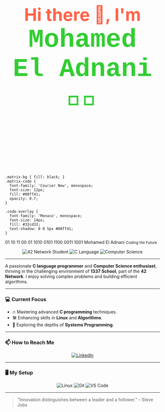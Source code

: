<h1 align="center">
  <span style="font-size: 2em; color: #ff6347;">Hi there 👋, I'm</span> <br />
  <span style="font-size: 3em; font-family: 'Courier New', Courier, monospace; animation: glow 1s ease-in-out infinite alternate; color: #32cd32;">Mohamed El Adnani 👨‍💻</span>
</h1>


<svg xmlns="http://www.w3.org/2000/svg" width="600" height="200" viewBox="0 0 600 200">
  <style>
    @keyframes fallDown {
      0% { transform: translateY(-100%); }
      100% { transform: translateY(250%); }
    }
    
    .matrix-bg { fill: black; }
    .matrix-code {
      font-family: 'Courier New', monospace;
      font-size: 12px;
      fill: #00ff41;
      opacity: 0.7;
    }
    
    .code-overlay { 
      font-family: 'Monaco', monospace; 
      font-size: 14px; 
      fill: #32cd32;
      text-shadow: 0 0 5px #00ff41;
    }
  </style>
  
  <rect width="600" height="200" class="matrix-bg"/>
  
  <!-- Dense Matrix Falling Code -->
  <g>
    <text x="20" y="-50" class="matrix-code" style="animation: fallDown 5s linear infinite;">01</text>
    <text x="50" y="-20" class="matrix-code" style="animation: fallDown 4.5s linear infinite;">10</text>
    <text x="80" y="-80" class="matrix-code" style="animation: fallDown 6s linear infinite;">11</text>
    <text x="110" y="-30" class="matrix-code" style="animation: fallDown 5.5s linear infinite;">00</text>
    <text x="140" y="-60" class="matrix-code" style="animation: fallDown 4s linear infinite;">01</text>
    <text x="170" y="-40" class="matrix-code" style="animation: fallDown 5.2s linear infinite;">1010</text>
    <text x="200" y="-70" class="matrix-code" style="animation: fallDown 4.7s linear infinite;">0101</text>
    <text x="230" y="-50" class="matrix-code" style="animation: fallDown 5.8s linear infinite;">1100</text>
    <text x="260" y="-30" class="matrix-code" style="animation: fallDown 4.3s linear infinite;">0011</text>
    <text x="290" y="-90" class="matrix-code" style="animation: fallDown 6.2s linear infinite;">1001</text>
  </g>
  
  <!-- Coding Overlay -->
  <text x="300" y="100" class="code-overlay" text-anchor="middle">
    <tspan>Mohamed El Adnani</tspan>
    <tspan x="300" dy="20" style="font-size: 12px;">Coding the Future</tspan>
  </text>
</svg>


<p align="center">
  <img src="https://img.shields.io/badge/42%20Network-Student-blue?style=for-the-badge&logo=42&logoColor=white" alt="42 Network Student" />
  <img src="https://img.shields.io/badge/C-Language-A8B9CC?style=for-the-badge&logo=c&logoColor=white" alt="C Language" />
  <img src="https://img.shields.io/badge/Computer%20Science-In%20Progress-yellow?style=for-the-badge" alt="Computer Science" />
</p>

---

A passionate **C language programmer** and **Computer Science enthusiast**, thriving in the challenging environment of **1337 School**, part of the **42 Network**. I enjoy solving complex problems and building efficient algorithms.

---

### 💻 Current Focus

- 🔥 Mastering advanced **C programming** techniques.
- 🛠️ Enhancing skills in **Linux** and **Algorithms**.
- 🚀 Exploring the depths of **Systems Programming**.

---

### 📫 How to Reach Me

<p align="center">
  <a href="https://www.linkedin.com/in/mohamed-el-adnani-184a48343/" target="_blank">
    <img src="https://img.shields.io/badge/LinkedIn-Mohamed%20El%20Adnani-blue?style=for-the-badge&logo=linkedin&logoColor=white" alt="LinkedIn" />
  </a>
</p>

---

### 🖥️ My Setup

<p align="center">
  <img src="https://img.shields.io/badge/Linux-000000?style=for-the-badge&logo=linux&logoColor=white" alt="Linux" />
  <img src="https://img.shields.io/badge/Git-F05032?style=for-the-badge&logo=git&logoColor=white" alt="Git" />
  <img src="https://img.shields.io/badge/VS%20Code-0078D4?style=for-the-badge&logo=visual-studio-code&logoColor=white" alt="VS Code" />
</p>

---

> "Innovation distinguishes between a leader and a follower." – Steve Jobs

